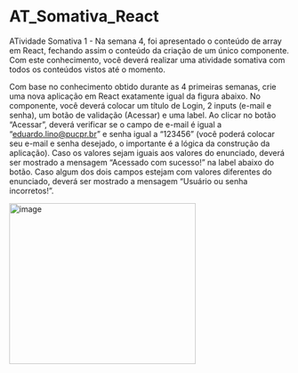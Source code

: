 # AT_Somativa_React


ATividade Somativa 1 - Na semana 4, foi apresentado o conteúdo de array em React, fechando assim o conteúdo da criação de um único componente. Com este conhecimento, você deverá realizar uma atividade somativa com todos os conteúdos vistos até o momento.

Com base no conhecimento obtido durante as 4 primeiras semanas, crie uma nova aplicação em React exatamente igual da figura abaixo. No componente, você deverá colocar um título de Login, 2 inputs (e-mail e senha), um botão de validação (Acessar) e uma label. Ao clicar no botão “Acessar”, deverá verificar se o campo de e-mail é igual a “eduardo.lino@pucpr.br” e senha igual a “123456” (você poderá colocar seu e-mail e senha desejado, o importante é a lógica da construção da aplicação). Caso os valores sejam iguais aos valores do enunciado, deverá ser mostrado a mensagem “Acessado com sucesso!” na label abaixo do botão. Caso algum dos dois campos estejam com valores diferentes do enunciado, deverá ser mostrado a mensagem “Usuário ou senha incorretos!”.


<img width="335" height="289" alt="image" src="https://github.com/user-attachments/assets/86610dd5-947e-4f41-90ac-a21d21b28fc3" />
